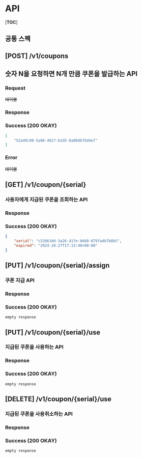 
# API 
[__TOC__]

## 공통 스펙 


## [POST] /v1/coupons 
## 숫자 N을 요청하면 N개 만큼 쿠폰을 발급하는 API
### Request
~~테이블~~
### Response
### Success (200 OKAY)
```json
[
    "52a40c98-5a96-4017-b2d5-8a80d676d4e7"
]
```

### Error 
~~테이블~~



## [GET] /v1/coupon/{serial}
### 사용자에게 지급된 쿠폰을 조회하는 API
### Response
### Success (200 OKAY)
```json
{
    "serial": "c32663dd-3a26-41fe-b660-079fadb7b8b5",
    "expired": "2024-10-27T17:13:40+00:00"
}
```

## [PUT] /v1/coupon/{serial}/assign
### 쿠폰 지급 API
### Response
### Success (200 OKAY)
```http request
empty response
```



## [PUT] /v1/coupon/{serial}/use
### 지급된 쿠폰을 사용하는 API
### Response
### Success (200 OKAY)
```http request
empty response
```

## [DELETE] /v1/coupon/{serial}/use
### 지급된 쿠폰을 사용취소하는 API 
### Response
### Success (200 OKAY)
```http request
empty response
```